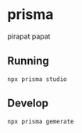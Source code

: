 # prisma

pirapat papat

## Running
 ```
 npx prisma studio    
```

## Develop
```bash
npx prisma gemerate
```